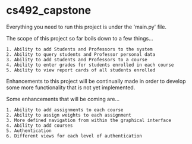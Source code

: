 # cs492_capstone
Everything you need to run this project is under the 'main.py' file.

The scope of this project so far boils down to a few things...

    1. Ability to add Students and Professors to the system
    2. Ability to query students and Professor personal data
    3. Ability to add students and Professors to a course
    4. Ability to enter grades for students enrolled in each course
    5. Ability to view report cards of all students enrolled

Enhancements to this project will be continually made in order to develop some more functionality that is not yet implemented. 

Some enhancements that will be coming are...

    1. Ability to add assignments to each course
    2. Ability to assign weights to each assignment
    3. More defined navigation from within the graphical interface
    4. Ability to add courses
    5. Authentication
    6. Different views for each level of authentication